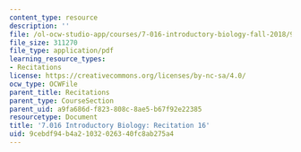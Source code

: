 ```yaml
---
content_type: resource
description: ''
file: /ol-ocw-studio-app/courses/7-016-introductory-biology-fall-2018/9cebdf94b4a21032026340fc8ab275a4_MIT7_016F18rec16.pdf
file_size: 311270
file_type: application/pdf
learning_resource_types:
- Recitations
license: https://creativecommons.org/licenses/by-nc-sa/4.0/
ocw_type: OCWFile
parent_title: Recitations
parent_type: CourseSection
parent_uid: a9fa686d-f823-808c-8ae5-b67f92e22385
resourcetype: Document
title: '7.016 Introductory Biology: Recitation 16'
uid: 9cebdf94-b4a2-1032-0263-40fc8ab275a4
---
```

